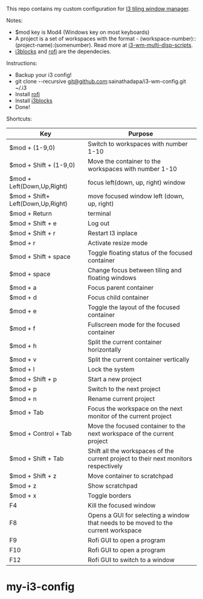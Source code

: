 This repo contains my custom configuration for [I3 tiling window manager](https://i3wm.org/).

Notes:
- $mod key is Mod4 (Windows key on most keyboards)
- A project is a set of workspaces with the format - (workspace-number)::(project-name):(somenumber). Read more at [i3-wm-multi-disp-scripts](https://github.com/sainathadapa/i3-wm-multi-disp-scripts).
- [i3blocks](https://github.com/vivien/i3blocks) and [rofi](https://github.com/DaveDavenport/rofi) are the dependecies.

Instructions:
- Backup your i3 config!
- git clone --recursive git@github.com:sainathadapa/i3-wm-config.git ~/.i3
- Install [rofi](https://davedavenport.github.io/rofi//INSTALL.html)
- Install [i3blocks](https://github.com/vivien/i3blocks)
- Done!

Shortcuts:

| Key                        | Purpose                                                                             |
| ---                        | -------                                                                             |
| $mod + (1-9,0)             | Switch to workspaces with number 1-10                                               |
| $mod + Shift + (1-9,0)     | Move the container to the workspaces with number 1-10                               |
| $mod + Left(Down,Up,Right) | focus left(down, up, right) window                                                  |
| $mod + Shift+ Left(Down,Up,Right) | move focused window left (down, up, right)                                   |
| $mod + Return              | terminal                                                                            |
| $mod + Shift + e           | Log out                                                                             |
| $mod + Shift + r           | Restart I3 inplace                                                                  |
| $mod + r                   | Activate resize mode                                                                |
| $mod + Shift + space       | Toggle floating status of the focused container                                     |
| $mod + space               | Change focus between tiling and floating windows                                    |
| $mod + a                   | Focus parent container                                                              |
| $mod + d                   | Focus child container                                                               |
| $mod + e                   | Toggle the layout of the focused container                                          |
| $mod + f                   | Fullscreen mode for the focused container                                           |
| $mod + h                   | Split the current container horizontally                                            |
| $mod + v                   | Split the current container vertically                                              |
| $mod + l                   | Lock the system                                                                     |
| $mod + Shift + p           | Start a new project                                                                 |
| $mod + p                   | Switch to the next project                                                          |
| $mod + n                   | Rename current project                                                              |
| $mod + Tab                 | Focus the workspace on the next monitor of the current project                      |
| $mod + Control + Tab       | Move the focused container to the next workspace of the current project             |
| $mod + Shift + Tab         | Shift all the workspaces of the current project to their next monitors respectively |
| $mod + Shift + z           | Move container to scratchpad                                                        |
| $mod + z                   | Show scratchpad                                                                     |
| $mod + x                   | Toggle borders                                                                      |
| F4                         | Kill the focused window                                                             |
| F8                         | Opens a GUI for selecting a window that needs to be moved to the current workspace  |
| F9                         | Rofi GUI to open a program                                                          |
| F10                        | Rofi GUI to open a program                                                          |
| F12                        | Rofi GUI to switch to a window                                                      |
# my-i3-config
